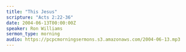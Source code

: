 ```yaml
---
title: "This Jesus"
scripture: "Acts 2:22-36"
date: 2004-06-13T00:00:00Z
speaker: Ron Williams
sermon_type: morning
audio: https://pcpcmorningsermons.s3.amazonaws.com/2004-06-13.mp3 
---
```



